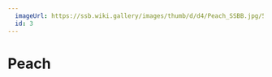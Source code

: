 ```yaml
---
  imageUrl: https://ssb.wiki.gallery/images/thumb/d/d4/Peach_SSBB.jpg/516px-Peach_SSBB.jpg
  id: 3
---
```


# Peach
  